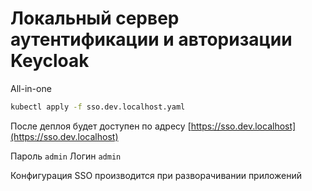# Локальный сервер аутентификации и авторизации Keycloak

All-in-one
```bash
kubectl apply -f sso.dev.localhost.yaml
```

После деплоя будет доступен по адресу [https://sso.dev.localhost](https://sso.dev.localhost)

Пароль `admin`
Логин `admin`

Конфигурация SSO производится при разворачивании приложений
